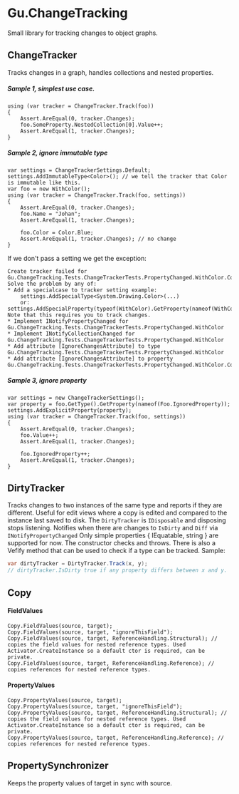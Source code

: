 # Gu.ChangeTracking
Small library for tracking changes to object graphs.

## ChangeTracker
Tracks changes in a graph, handles collections and nested properties.
##### Sample 1, simplest use case.

```
using (var tracker = ChangeTracker.Track(foo))
{
    Assert.AreEqual(0, tracker.Changes);
    foo.SomeProperty.NestedCollection[0].Value++;
    Assert.AreEqual(1, tracker.Changes);
}
```

##### Sample 2, ignore immutable type

```
var settings = ChangeTrackerSettings.Default;
settings.AddImmutableType<Color>(); // we tell the tracker that Color is immutable like this.
var foo = new WithColor();
using (var tracker = ChangeTracker.Track(foo, settings))
{
    Assert.AreEqual(0, tracker.Changes);
    foo.Name = "Johan";
    Assert.AreEqual(1, tracker.Changes);

    foo.Color = Color.Blue;
    Assert.AreEqual(1, tracker.Changes); // no change 
}
```
If we don't pass a setting we get the exception:

```
Create tracker failed for Gu.ChangeTracking.Tests.ChangeTrackerTests.PropertyChanged.WithColor.Color.
Solve the problem by any of:
* Add a specialcase to tracker setting example:
    settings.AddSpecialType<System.Drawing.Color>(...)
    or:    settings.AddSpecialProperty(typeof(WithColor).GetProperty(nameof(WithColor.Color))    Note that this requires you to track changes.
* Implement INotifyPropertyChanged for Gu.ChangeTracking.Tests.ChangeTrackerTests.PropertyChanged.WithColor
* Implement INotifyCollectionChanged for Gu.ChangeTracking.Tests.ChangeTrackerTests.PropertyChanged.WithColor
* Add attribute [IgnoreChangesAttribute] to type Gu.ChangeTracking.Tests.ChangeTrackerTests.PropertyChanged.WithColor
* Add attribute [IgnoreChangesAttribute] to property Gu.ChangeTracking.Tests.ChangeTrackerTests.PropertyChanged.WithColor.Color
```

##### Sample 3, ignore property
```
var settings = new ChangeTrackerSettings();
var property = foo.GetType().GetProperty(nameof(Foo.IgnoredProperty));
settings.AddExplicitProperty(property);
using (var tracker = ChangeTracker.Track(foo, settings))
{
    Assert.AreEqual(0, tracker.Changes);
    foo.Value++;
    Assert.AreEqual(1, tracker.Changes);

    foo.IgnoredProperty++;
    Assert.AreEqual(1, tracker.Changes);
}
```

## DirtyTracker
Tracks changes to two instances of the same type and reports if they are different.
Useful for edit views where a copy is edited and compared to the instance last saved to disk.
The `DirtyTracker` is `IDisposable` and disposing stops listening.
Notifies when there are changes to `IsDirty` and `Diff` via `INotifyPropertyChanged`
Only simple properties { IEquatable<struct>, string } are supported for now.
The constructor checks and throws. There is also a Vefify method that can be used to check if a type can be tracked.
Sample:

```c#
var dirtyTracker = DirtyTracker.Track(x, y);
// dirtyTracker.IsDirty true if any property differs between x and y. 
```

## Copy

#### FieldValues
```
Copy.FieldValues(source, target);
Copy.FieldValues(source, target, "ignoreThisField");
Copy.FieldValues(source, target, ReferenceHandling.Structural); // copies the field values for nested reference types. Used Activator.CreateInstance so a default ctor is required, can be private.
Copy.FieldValues(source, target, ReferenceHandling.Reference); // copies references for nested reference types.
```
#### PropertyValues
```
Copy.PropertyValues(source, target);
Copy.PropertyValues(source, target, "ignoreThisField");
Copy.PropertyValues(source, target, ReferenceHandling.Structural); // copies the field values for nested reference types. Used Activator.CreateInstance so a default ctor is required, can be private.
Copy.PropertyValues(source, target, ReferenceHandling.Reference); // copies references for nested reference types.
```

## PropertySynchronizer
Keeps the property values of target in sync with source.
